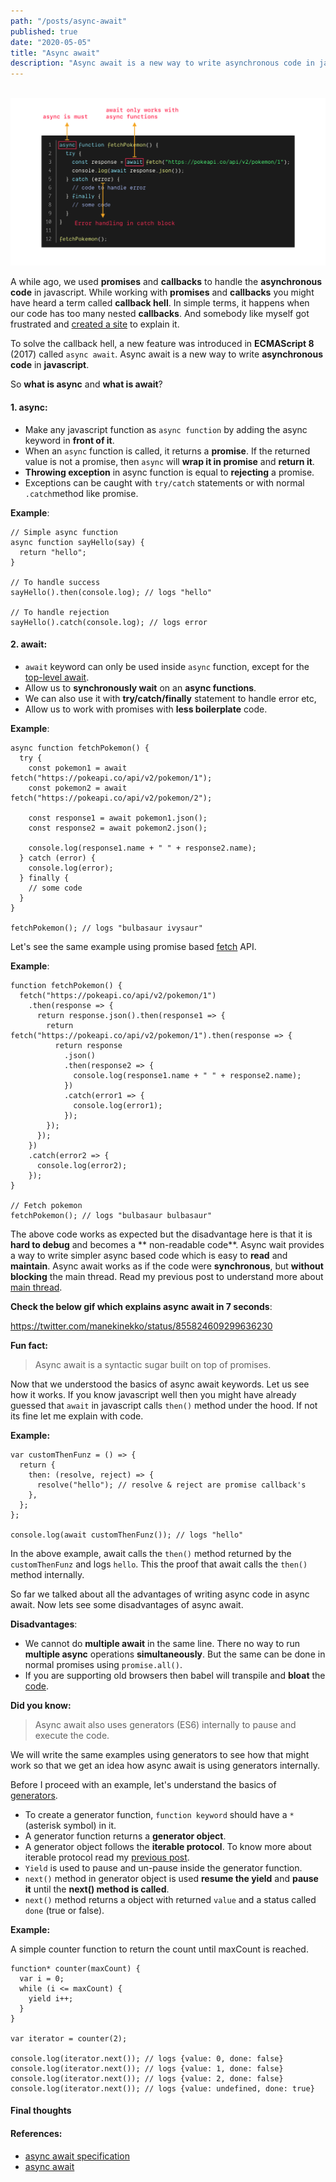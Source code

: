 ```yaml
---
path: "/posts/async-await"
published: true
date: "2020-05-05"
title: "Async await"
description: "Async await is a new way to write asynchronous code in javascript."
---
```


<br /><img src="./async-await.png" alt="async await illustration" /><br />

A while ago, we used **promises** and **callbacks** to handle the **asynchronous code** in javascript. While working with **promises** and **callbacks** you might have heard a term called **callback hell**. In simple terms, it happens when our code has too many nested **callbacks**. And somebody like myself got frustrated and [created a site](http://callbackhell.com/) to explain it.

To solve the callback hell, a new feature was introduced in **ECMAScript 8** (2017) called `async await`. Async await is a new way to write **asynchronous code** in **javascript**.

So **what is async** and **what is await**?

#### 1. async:

- Make any javascript function as `async function` by adding the async keyword in **front of it**.
- When an `async` function is called, it returns a **promise**. If the returned value is not a promise, then `async` will **wrap it in promise** and **return it**.
- **Throwing exception** in async function is equal to **rejecting** a promise.
- Exceptions can be caught with `try/catch` statements or with normal `.catch`method like promise.

**Example**:

```js{numberLines: true}{111}
// Simple async function
async function sayHello(say) {
  return "hello";
}

// To handle success
sayHello().then(console.log); // logs "hello"

// To handle rejection
sayHello().catch(console.log); // logs error
```

#### 2. await:

- `await` keyword can only be used inside `async` function, except for the [top-level await](https://v8.dev/features/top-level-await).
- Allow us to **synchronously wait** on an **async functions**.
- We can also use it with **try/catch/finally** statement to handle error etc,
- Allow us to work with promises with **less boilerplate** code.

**Example**:

```js{numberLines: true}{111}
async function fetchPokemon() {
  try {
    const pokemon1 = await fetch("https://pokeapi.co/api/v2/pokemon/1");
    const pokemon2 = await fetch("https://pokeapi.co/api/v2/pokemon/2");

    const response1 = await pokemon1.json();
    const response2 = await pokemon2.json();

    console.log(response1.name + " " + response2.name);
  } catch (error) {
    console.log(error);
  } finally {
    // some code
  }
}

fetchPokemon(); // logs "bulbasaur ivysaur"
```

Let's see the same example using promise based [fetch](https://developer.mozilla.org/en-US/docs/Web/API/Fetch_API) API.

**Example**:

```js{numberLines: true}{111}
function fetchPokemon() {
  fetch("https://pokeapi.co/api/v2/pokemon/1")
    .then(response => {
      return response.json().then(response1 => {
        return fetch("https://pokeapi.co/api/v2/pokemon/1").then(response => {
          return response
            .json()
            .then(response2 => {
              console.log(response1.name + " " + response2.name);
            })
            .catch(error1 => {
              console.log(error1);
            });
        });
      });
    })
    .catch(error2 => {
      console.log(error2);
    });
}

// Fetch pokemon
fetchPokemon(); // logs "bulbasaur bulbasaur"
```

The above code works as expected but the disadvantage here is that it is **hard to debug** and becomes a ** non-readable code**. Async wait provides a way to write simpler async based code which is easy to **read** and **maintain**. Async await works as if the code were **synchronous**, but **without blocking** the main thread. Read my previous post to understand more about [main thread](/posts/event-loop).

**Check the below gif which explains async await in 7 seconds**:

https://twitter.com/manekinekko/status/855824609299636230

**Fun fact:**

<blockquote class="bq"> Async await is a syntactic sugar built on top of promises.</blockquote>

Now that we understood the basics of async await keywords. Let us see how it works. If you know javascript well then you might have already guessed that `await` in javascript calls `then()` method under the hood. If not its fine let me explain with code.

**Example:**

```js{numberLines: true}{111}
var customThenFunz = () => {
  return {
    then: (resolve, reject) => {
      resolve("hello"); // resolve & reject are promise callback's
    },
  };
};

console.log(await customThenFunz()); // logs "hello"
```

In the above example, await calls the `then()` method returned by the `customThenFunz` and logs `hello`. This the proof that await calls the `then()` method internally.

So far we talked about all the advantages of writing async code in async await. Now lets see some disadvantages of async await.

**Disadvantages**:

- We cannot do **multiple await** in the same line. There no way to run **multiple async** operations **simultaneously**. But the same can be done in normal promises using `promise.all()`.
- If you are supporting old browsers then babel will transpile and **bloat** the [code](https://babeljs.io/repl#?browsers=&build=&builtIns=false&spec=false&loose=false&code_lz=IYZwngdgxgBAZgV2gFwJYHsLwKbKgCwAV0BrbAW0wAoBKGAbwCgYZkAnMB5lmKTEZDAAOpCphgBeGMADuwVILi4CVAET5kyISABcAej0iywIagB0fPSdR6AbgCZDoyhD0BGVTQDc3Fnwgg6AA22GZB6ADmVLLygkZiEGYAVoEQtN7cAL68wHj4MFTYbGzobHRMPLz8waHhUUUlZT4smYytjEp5xGQutF4wBjB1IDCqAEYIQWOgwAhsqoxAA&debug=false&forceAllTransforms=false&shippedProposals=true&circleciRepo=&evaluate=true&fileSize=true&timeTravel=false&sourceType=script&lineWrap=true&presets=env%2Cenv&prettier=true&targets=&version=7.9.6&externalPlugins=).

**Did you know:**

<blockquote class="bq"> Async await also uses generators (ES6) internally to pause and execute the code.</blockquote>

We will write the same examples using generators to see how that might work so that we get an idea how async await is using generators internally.

Before I proceed with an example, let's understand the basics of [generators](https://developer.mozilla.org/en-US/docs/Web/JavaScript/Reference/Statements/function*).

- To create a generator function, `function keyword` should have a `*` (asterisk symbol) in it.
- A generator function returns a **generator object**.
- A generator object follows the **iterable protocol**. To know more about iterable protocol read my [previous post](http://localhost:8000/posts/custom-spread-operator).
- `Yield` is used to pause and un-pause inside the generator function.
- `next()` method in generator object is used **resume the yield** and **pause it** until the **next() method is called**.
- `next()` method returns a object with returned `value` and a status called `done` (true or false).

**Example:**

A simple counter function to return the count until maxCount is reached.

```js{numberLines: true}{111}
function* counter(maxCount) {
  var i = 0;
  while (i <= maxCount) {
    yield i++;
  }
}

var iterator = counter(2);

console.log(iterator.next()); // logs {value: 0, done: false}
console.log(iterator.next()); // logs {value: 1, done: false}
console.log(iterator.next()); // logs {value: 2, done: false}
console.log(iterator.next()); // logs {value: undefined, done: true}
```

#### Final thoughts

#### References:

- [async await specification](https://tc39.es/ecma262/#sec-async-function-definitions)
- [async await](https://developer.mozilla.org/en-US/docs/Learn/JavaScript/Asynchronous/Async_await)

